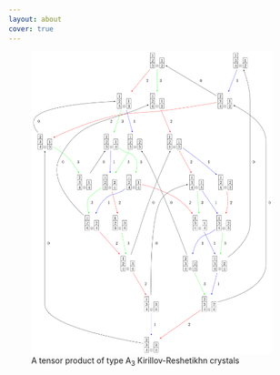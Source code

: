 ```yaml
---
layout: about
cover: true
---
```

<figure>
    <img src="/images/crystal.png" alt="">
    <figcaption>A tensor product of type A<sub>3</sub> Kirillov-Reshetikhn crystals</figcaption>
</figure>
